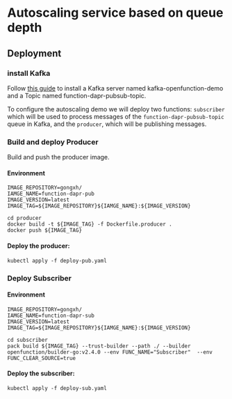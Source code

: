 # Autoscaling service based on queue depth
## 
## Deployment
### install Kafka
Follow [this guide](https://github.com/OpenFunction/samples/blob/release-0.6/Prerequisites.md#kafka) to install a Kafka server named kafka-openfunction-demo and a Topic named function-dapr-pubsub-topic.

To configure the autoscaling demo we will deploy two functions: `subscriber` which will be used to process messages of the `function-dapr-pubsub-topic` queue in Kafka, and the `producer`, which will be publishing messages.

### Build and deploy Producer

Build and push the producer image.
#### Environment
```
IMAGE_REPOSITORY=gongxh/
IAMGE_NAME=function-dapr-pub
IMAGE_VERSION=latest
IMAGE_TAG=${IMAGE_REPOSITORY}${IAMGE_NAME}:${IMAGE_VERSION}
```
```shell
cd producer
docker build -t ${IMAGE_TAG} -f Dockerfile.producer .
docker push ${IMAGE_TAG}
```

#### Deploy the producer:

```shell
kubectl apply -f deploy-pub.yaml
```

### Deploy Subscriber

#### Environment
```
IMAGE_REPOSITORY=gongxh/
IAMGE_NAME=function-dapr-sub
IMAGE_VERSION=latest
IMAGE_TAG=${IMAGE_REPOSITORY}${IAMGE_NAME}:${IMAGE_VERSION}
```
```shell
cd subscriber
pack build ${IMAGE_TAG} --trust-builder --path ./ --builder openfunction/builder-go:v2.4.0 --env FUNC_NAME="Subscriber"  --env FUNC_CLEAR_SOURCE=true
```

#### Deploy the subscriber:

```shell
kubectl apply -f deploy-sub.yaml
```